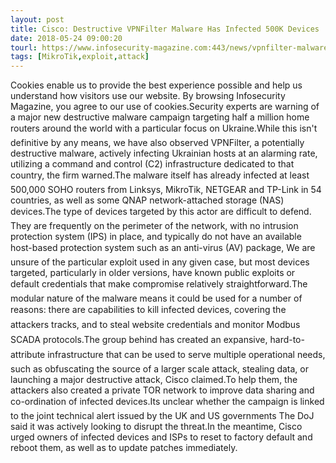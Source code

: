 ```yaml
---
layout: post
title: Cisco: Destructive VPNFilter Malware Has Infected 500K Devices
date: 2018-05-24 09:00:20
tourl: https://www.infosecurity-magazine.com:443/news/vpnfilter-malware-infected-500k/
tags: [MikroTik,exploit,attack]
---
```

Cookies enable us to provide the best experience possible and help us understand how visitors use our website. By browsing Infosecurity Magazine, you agree to our use of cookies.Security experts are warning of a major new destructive malware campaign targeting half a million home routers around the world with a particular focus on Ukraine.While this isn't definitive by any means, we have also observed VPNFilter, a potentially destructive malware, actively infecting Ukrainian hosts at an alarming rate, utilizing a command and control (C2) infrastructure dedicated to that country, the firm warned.The malware itself has already infected at least 500,000 SOHO routers from Linksys, MikroTik, NETGEAR and TP-Link in 54 countries, as well as some QNAP network-attached storage (NAS) devices.The type of devices targeted by this actor are difficult to defend. They are frequently on the perimeter of the network, with no intrusion protection system (IPS) in place, and typically do not have an available host-based protection system such as an anti-virus (AV) package, We are unsure of the particular exploit used in any given case, but most devices targeted, particularly in older versions, have known public exploits or default credentials that make compromise relatively straightforward.The modular nature of the malware means it could be used for a number of reasons: there are capabilities to kill infected devices, covering the attackers tracks, and to steal website credentials and monitor Modbus SCADA protocols.The group behind has created an expansive, hard-to-attribute infrastructure that can be used to serve multiple operational needs, such as obfuscating the source of a larger scale attack, stealing data, or launching a major destructive attack, Cisco claimed.To help them, the attackers also created a private TOR network to improve data sharing and co-ordination of infected devices.Its unclear whether the campaign is linked to the joint technical alert issued by the UK and US governments The DoJ said it was actively looking to disrupt the threat.In the meantime, Cisco urged owners of infected devices and ISPs to reset to factory default and reboot them, as well as to update patches immediately.